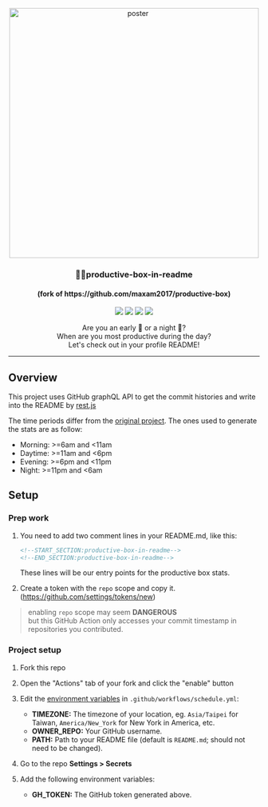 <p align="center">
  <img width="500" alt="poster" src="https://user-images.githubusercontent.com/63318084/151737557-937925c2-de07-4084-923e-cd2776e61a58.png">
  <h3 align="center">📌✨productive-box-in-readme</h3>
  <h4 align="center">(fork of https://github.com/maxam2017/productive-box)</h4>
</p>
<p align="center">
   <img src="https://img.shields.io/badge/language-typescript-blue?style"/>
   <img src="https://img.shields.io/github/license/vnoctem/productive-box-in-readme"/>
   <img src="https://img.shields.io/github/stars/vnoctem/productive-box-in-readme"/>
   <img src="https://img.shields.io/github/forks/vnoctem/productive-box-in-readme"/>
</p>

<p align="center">
   Are you an early 🐤 or a night 🦉?
   <br/>
   When are you most productive during the day?
   <br/>
   Let's check out in your profile README!
</p>

---

## Overview
This project uses GitHub graphQL API to get the commit histories and write into the README by [rest.js](https://github.com/octokit/rest.js#readme)

The time periods differ from the [original project](https://github.com/maxam2017/productive-box). The ones used to generate the stats are as follow:
  - Morning: >=6am and <11am
  - Daytime: >=11am and <6pm
  - Evening: >=6pm and <11pm
  - Night: >=11pm and <6am

## Setup

### Prep work
1. You need to add two comment lines in your README.md, like this:
   ```md
   <!--START_SECTION:productive-box-in-readme-->
   <!--END_SECTION:productive-box-in-readme-->
   ```
   These lines will be our entry points for the productive box stats.
   
3. Create a token with the `repo` scope and copy it. (https://github.com/settings/tokens/new)
  > enabling `repo` scope may seem **DANGEROUS**<br/>
  > but this GitHub Action only accesses your commit timestamp in repositories you contributed.

### Project setup

1. Fork this repo
1. Open the "Actions" tab of your fork and click the "enable" button
1. Edit the [environment variables](https://github.com/vnoctem/productive-box-in-readme/blob/main/.github/workflows/schedule.yml#L16-L18) in `.github/workflows/schedule.yml`:

   - **TIMEZONE:** The timezone of your location, eg. `Asia/Taipei` for Taiwan, `America/New_York` for New York in America, etc.
   - **OWNER_REPO:** Your GitHub username.
   - **PATH:** Path to your README file (default is `README.md`; should not need to be changed).

1. Go to the repo **Settings > Secrets**
1. Add the following environment variables:
   - **GH_TOKEN:** The GitHub token generated above.
